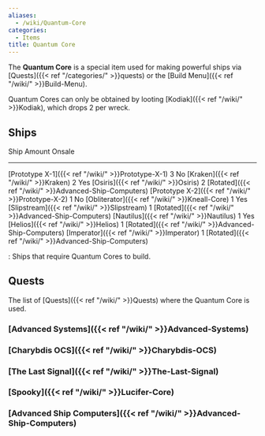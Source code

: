 ```yaml
---
aliases:
  - /wiki/Quantum-Core
categories:
  - Items
title: Quantum Core
---
```


The **Quantum Core** is a special item used for making powerful ships via [Quests]({{< ref "/categories/" >}}quests) or the [Build Menu]({{< ref "/wiki/" >}}Build-Menu).

Quantum Cores can only be obtained by looting [Kodiak]({{< ref "/wiki/" >}}Kodiak), which drops 2 per wreck.

## Ships

Ship Amount Onsale

---

[Prototype X-1]({{< ref "/wiki/" >}}Prototype-X-1) 3 No [Kraken]({{< ref "/wiki/" >}}Kraken) 2 Yes [Osiris]({{< ref "/wiki/" >}}Osiris) 2 [Rotated]({{< ref "/wiki/" >}}Advanced-Ship-Computers) [Prototype X-2]({{< ref "/wiki/" >}}Prototype-X-2) 1 No [Obliterator]({{< ref "/wiki/" >}}Kneall-Core) 1 Yes [Slipstream]({{< ref "/wiki/" >}}Slipstream) 1 [Rotated]({{< ref "/wiki/" >}}Advanced-Ship-Computers) [Nautilus]({{< ref "/wiki/" >}}Nautilus) 1 Yes [Helios]({{< ref "/wiki/" >}}Helios) 1 [Rotated]({{< ref "/wiki/" >}}Advanced-Ship-Computers) [Imperator]({{< ref "/wiki/" >}}Imperator) 1 [Rotated]({{< ref "/wiki/" >}}Advanced-Ship-Computers)

: Ships that require Quantum Cores to build.

## Quests

The list of [Quests]({{< ref "/wiki/" >}}Quests) where the Quantum Core is used.

### [Advanced Systems]({{< ref "/wiki/" >}}Advanced-Systems)

### [Charybdis OCS]({{< ref "/wiki/" >}}Charybdis-OCS)

### [The Last Signal]({{< ref "/wiki/" >}}The-Last-Signal)

### [Spooky]({{< ref "/wiki/" >}}Lucifer-Core)

### [Advanced Ship Computers]({{< ref "/wiki/" >}}Advanced-Ship-Computers)
